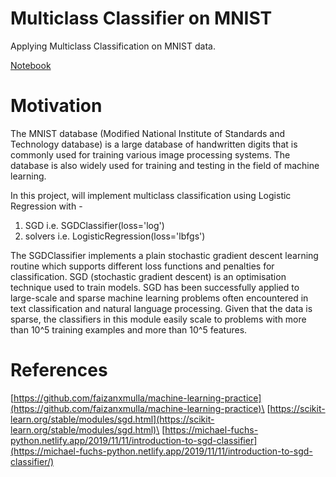 # Multiclass Classifier on MNIST
Applying Multiclass Classification on MNIST data.

[Notebook](https://github.com/sambuddharay/multiclass-classifier-on-mnist/blob/main/MNIST_classification.ipynb)

# Motivation
The MNIST database (Modified National Institute of Standards and Technology database) is a large database of handwritten digits that is commonly used for training various image processing systems. The database is also widely used for training and testing in the field of machine learning.

In this project, will implement multiclass classification using Logistic Regression with -
1. SGD i.e. SGDClassifier(loss='log')
2. solvers i.e. LogisticRegression(loss='lbfgs')

The SGDClassifier implements a plain stochastic gradient descent learning routine which supports different loss functions and penalties for classification. SGD (stochastic gradient descent) is an optimisation technique used to train models. SGD has been successfully applied to large-scale and sparse machine learning problems often encountered in text classification and natural language processing. Given that the data is sparse, the classifiers in this module easily scale to problems with more than 10^5 training examples and more than 10^5 features.



# References
[https://github.com/faizanxmulla/machine-learning-practice](https://github.com/faizanxmulla/machine-learning-practice)\
[https://scikit-learn.org/stable/modules/sgd.html](https://scikit-learn.org/stable/modules/sgd.html)\
[https://michael-fuchs-python.netlify.app/2019/11/11/introduction-to-sgd-classifier](https://michael-fuchs-python.netlify.app/2019/11/11/introduction-to-sgd-classifier/)